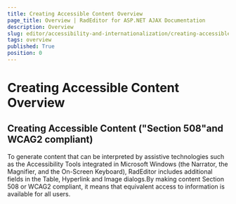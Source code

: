 ```yaml
---
title: Creating Accessible Content Overview
page_title: Overview | RadEditor for ASP.NET AJAX Documentation
description: Overview
slug: editor/accessibility-and-internationalization/creating-accessible-content/overview
tags: overview
published: True
position: 0
---
```


# Creating Accessible Content Overview

## Creating Accessible Content ("Section 508"and WCAG2 compliant)

To generate content that can be interpreted by assistive technologies such as the Accessibility Tools integrated in Microsoft Windows (the Narrator, the Magnifier, and the On-Screen Keyboard), RadEditor includes additional fields in the Table, Hyperlink and Image dialogs.By making content Section 508 or WCAG2 compliant, it means that equivalent access to information is available for all users.
